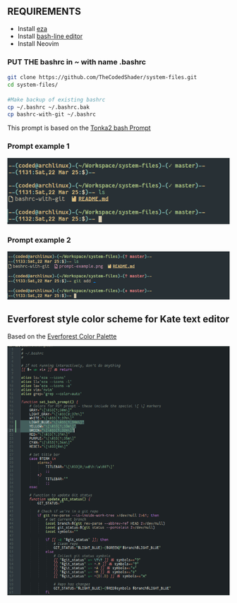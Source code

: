 ## REQUIREMENTS

- Install [eza](https://github.com/eza-community/eza)
- Install [bash-line editor](https://github.com/akinomyoga/ble.sh)
- Install Neovim

### PUT THE bashrc in ~ with name .bashrc

```bash
git clone https://github.com/TheCodedShader/system-files.git
cd system-files/

#Make backup of existing bashrc
cp ~/.bashrc ~/.bashrc.bak
cp bashrc-with-git ~/.bashrc
```


This prompt is based on the [Tonka2 bash Prompt](https://gilesorr.com/bashprompt/prompts/tonka2.html)

### Prompt example 1
![screenshot1](prompt-example.png)

### Prompt example 2
![screenshot2](prompt-example-2.png)


## Everforest style color scheme for Kate text editor

Based on the [Everforest Color Palette](https://github.com/sainnhe/everforest/blob/master/palette.md)

![screenshot3](color-example.png)


